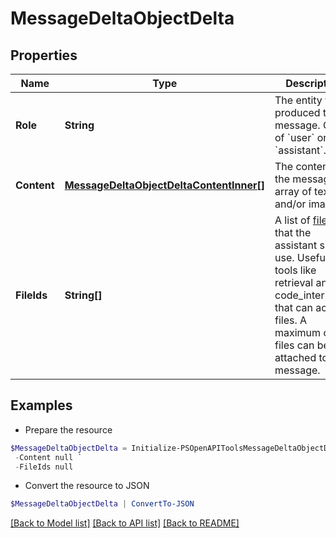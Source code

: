 # MessageDeltaObjectDelta
## Properties

Name | Type | Description | Notes
------------ | ------------- | ------------- | -------------
**Role** | **String** | The entity that produced the message. One of &#x60;user&#x60; or &#x60;assistant&#x60;. | [optional] 
**Content** | [**MessageDeltaObjectDeltaContentInner[]**](MessageDeltaObjectDeltaContentInner.md) | The content of the message in array of text and/or images. | [optional] 
**FileIds** | **String[]** | A list of [file](/docs/api-reference/files) IDs that the assistant should use. Useful for tools like retrieval and code_interpreter that can access files. A maximum of 10 files can be attached to a message. | [optional] 

## Examples

- Prepare the resource
```powershell
$MessageDeltaObjectDelta = Initialize-PSOpenAPIToolsMessageDeltaObjectDelta  -Role null `
 -Content null `
 -FileIds null
```

- Convert the resource to JSON
```powershell
$MessageDeltaObjectDelta | ConvertTo-JSON
```

[[Back to Model list]](../README.md#documentation-for-models) [[Back to API list]](../README.md#documentation-for-api-endpoints) [[Back to README]](../README.md)

